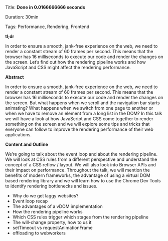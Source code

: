 Title: **Done in 0.0166666666 seconds**

Duration: 30min

Tags: Performance, Rendering, Frontend

**tl;dr**

In order to ensure a smooth, jank-free experience on the web, we need to render a constant stream of 60 frames per second. This means that the browser has 16 milliseconds to execute our code and render the changes on the screen. Let’s find out how the rendering pipeline works and how JavaScript and CSS might affect the rendering performance.

**Abstract**

In order to ensure a smooth, jank-free experience on the web, we need to render a constant stream of 60 frames per second. This means that the browser has 16 milliseconds to execute our code and render the changes on the screen. But what happens when we scroll and the navigation bar starts animating? What happens when we switch from one page to another or when we have to remove an element from a long list in the DOM? In this talk we will have a look at how JavaScript and CSS come together to render something on the screen and we will explore some tips and tricks that everyone can follow to improve the rendering performance of their web applications.

**Content and Outline**

We’re going to talk about the event loop and about the rendering pipeline. We will look at CSS rules from a different perspective and understand the concept of a CSS reflow / layout. We will also look into Browser APIs and their impact on performance. Throughout the talk, we will mention the benefits of modern frameworks, the advantage of using a virtual DOM based rendering library and we will learn how to use the Chrome Dev Tools to identify rendering bottlenecks and issues.

* Why do we get laggy websites?
* Event loop recap
* The advantages of a vDOM implementation
* How the rendering pipeline works
* Which CSS rules trigger which stages from the rendering pipeline
* The will-change property, how to us it
* setTimeout vs requestAnimationFrame
* offloading to webworkers
